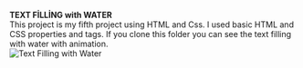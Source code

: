 **TEXT FİLLİNG with WATER**
<br/>
This project is my fifth project using HTML and Css. I used basic HTML and CSS properties and tags.
If you clone this folder you can see the text filling with water with animation.
<br/>
![Text Filling with Water]()
